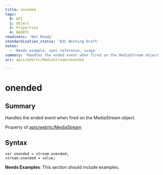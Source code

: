 ```yaml
---
title: onended
tags:
  0: API
  1: Object
  2: Properties
  4: WebRTC
readiness: 'Not Ready'
standardization_status: 'W3C Working Draft'
notes:
  - 'Needs example, spec reference, usage'
summary: 'Handles the ended event when fired on the MediaStream object.'
uri: apis/webrtc/MediaStream/onended

---
```

# onended

## Summary

Handles the ended event when fired on the MediaStream object.

<span data-meta="applies_to" data-type="key">Property of <span data-type="value">[apis/webrtc/MediaStream](/apis/webrtc/MediaStream)</span></span>

## Syntax

``` {.js}
var onended = stream.onended;
stream.onended = value;
```

**Needs Examples**: This section should include examples.

